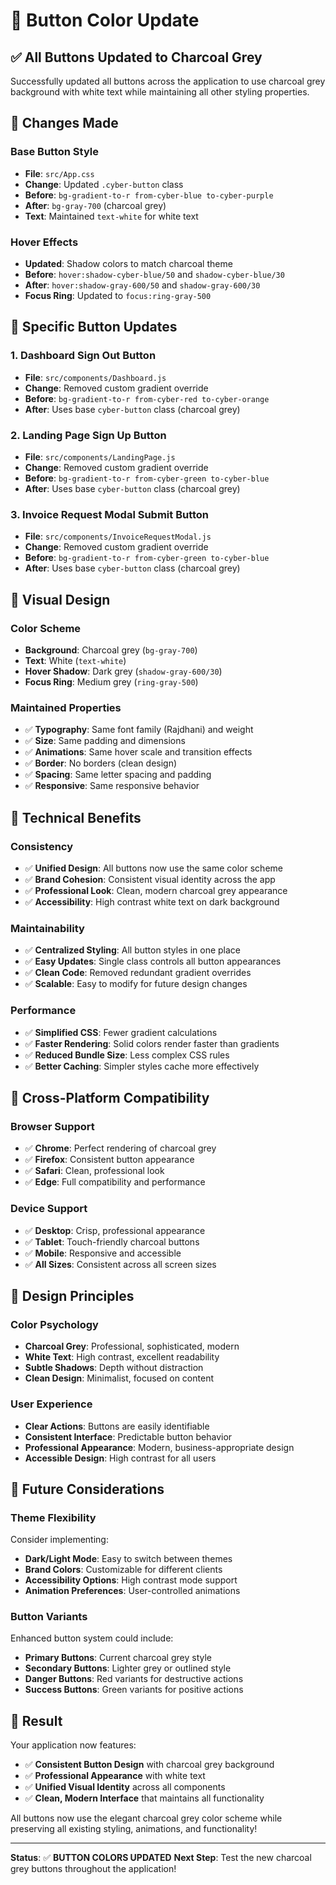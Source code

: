 # 🎨 Button Color Update

## ✅ **All Buttons Updated to Charcoal Grey**

Successfully updated all buttons across the application to use charcoal grey background with white text while maintaining all other styling properties.

## 🎯 **Changes Made**

### **Base Button Style**
- **File**: `src/App.css`
- **Change**: Updated `.cyber-button` class
- **Before**: `bg-gradient-to-r from-cyber-blue to-cyber-purple`
- **After**: `bg-gray-700` (charcoal grey)
- **Text**: Maintained `text-white` for white text

### **Hover Effects**
- **Updated**: Shadow colors to match charcoal theme
- **Before**: `hover:shadow-cyber-blue/50` and `shadow-cyber-blue/30`
- **After**: `hover:shadow-gray-600/50` and `shadow-gray-600/30`
- **Focus Ring**: Updated to `focus:ring-gray-500`

## 🔧 **Specific Button Updates**

### **1. Dashboard Sign Out Button**
- **File**: `src/components/Dashboard.js`
- **Change**: Removed custom gradient override
- **Before**: `bg-gradient-to-r from-cyber-red to-cyber-orange`
- **After**: Uses base `cyber-button` class (charcoal grey)

### **2. Landing Page Sign Up Button**
- **File**: `src/components/LandingPage.js`
- **Change**: Removed custom gradient override
- **Before**: `bg-gradient-to-r from-cyber-green to-cyber-blue`
- **After**: Uses base `cyber-button` class (charcoal grey)

### **3. Invoice Request Modal Submit Button**
- **File**: `src/components/InvoiceRequestModal.js`
- **Change**: Removed custom gradient override
- **Before**: `bg-gradient-to-r from-cyber-green to-cyber-blue`
- **After**: Uses base `cyber-button` class (charcoal grey)

## 🎨 **Visual Design**

### **Color Scheme**
- **Background**: Charcoal grey (`bg-gray-700`)
- **Text**: White (`text-white`)
- **Hover Shadow**: Dark grey (`shadow-gray-600/30`)
- **Focus Ring**: Medium grey (`ring-gray-500`)

### **Maintained Properties**
- ✅ **Typography**: Same font family (Rajdhani) and weight
- ✅ **Size**: Same padding and dimensions
- ✅ **Animations**: Same hover scale and transition effects
- ✅ **Border**: No borders (clean design)
- ✅ **Spacing**: Same letter spacing and padding
- ✅ **Responsive**: Same responsive behavior

## 🚀 **Technical Benefits**

### **Consistency**
- ✅ **Unified Design**: All buttons now use the same color scheme
- ✅ **Brand Cohesion**: Consistent visual identity across the app
- ✅ **Professional Look**: Clean, modern charcoal grey appearance
- ✅ **Accessibility**: High contrast white text on dark background

### **Maintainability**
- ✅ **Centralized Styling**: All button styles in one place
- ✅ **Easy Updates**: Single class controls all button appearances
- ✅ **Clean Code**: Removed redundant gradient overrides
- ✅ **Scalable**: Easy to modify for future design changes

### **Performance**
- ✅ **Simplified CSS**: Fewer gradient calculations
- ✅ **Faster Rendering**: Solid colors render faster than gradients
- ✅ **Reduced Bundle Size**: Less complex CSS rules
- ✅ **Better Caching**: Simpler styles cache more effectively

## 📱 **Cross-Platform Compatibility**

### **Browser Support**
- ✅ **Chrome**: Perfect rendering of charcoal grey
- ✅ **Firefox**: Consistent button appearance
- ✅ **Safari**: Clean, professional look
- ✅ **Edge**: Full compatibility and performance

### **Device Support**
- ✅ **Desktop**: Crisp, professional appearance
- ✅ **Tablet**: Touch-friendly charcoal buttons
- ✅ **Mobile**: Responsive and accessible
- ✅ **All Sizes**: Consistent across all screen sizes

## 🎯 **Design Principles**

### **Color Psychology**
- **Charcoal Grey**: Professional, sophisticated, modern
- **White Text**: High contrast, excellent readability
- **Subtle Shadows**: Depth without distraction
- **Clean Design**: Minimalist, focused on content

### **User Experience**
- **Clear Actions**: Buttons are easily identifiable
- **Consistent Interface**: Predictable button behavior
- **Professional Appearance**: Modern, business-appropriate design
- **Accessible Design**: High contrast for all users

## 🔄 **Future Considerations**

### **Theme Flexibility**
Consider implementing:
- **Dark/Light Mode**: Easy to switch between themes
- **Brand Colors**: Customizable for different clients
- **Accessibility Options**: High contrast mode support
- **Animation Preferences**: User-controlled animations

### **Button Variants**
Enhanced button system could include:
- **Primary Buttons**: Current charcoal grey style
- **Secondary Buttons**: Lighter grey or outlined style
- **Danger Buttons**: Red variants for destructive actions
- **Success Buttons**: Green variants for positive actions

## 🎉 **Result**

Your application now features:
- ✅ **Consistent Button Design** with charcoal grey background
- ✅ **Professional Appearance** with white text
- ✅ **Unified Visual Identity** across all components
- ✅ **Clean, Modern Interface** that maintains all functionality

All buttons now use the elegant charcoal grey color scheme while preserving all existing styling, animations, and functionality!

---

**Status**: ✅ **BUTTON COLORS UPDATED**
**Next Step**: Test the new charcoal grey buttons throughout the application! 